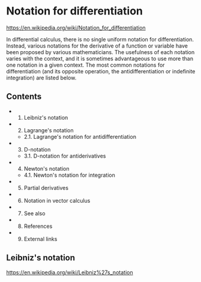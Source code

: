 # Notation for differentiation

https://en.wikipedia.org/wiki/Notation_for_differentiation

In differential calculus, there is no single uniform notation for differentiation. Instead, various notations for the derivative of a function or variable have been proposed by various mathematicians. The usefulness of each notation varies with the context, and it is sometimes advantageous to use more than one notation in a given context. The most common notations for differentiation (and its opposite operation, the antidifferentiation or indefinite integration) are listed below.

## Contents

- 1. Leibniz's notation
- 2. Lagrange's notation
  - 2.1. Lagrange's notation for antidifferentiation
- 3. D-notation
  - 3.1. D-notation for antiderivatives
- 4. Newton's notation
  - 4.1. Newton's notation for integration
- 5. Partial derivatives
- 6. Notation in vector calculus
- 7. See also
- 8. References
- 9. External links

## Leibniz's notation

https://en.wikipedia.org/wiki/Leibniz%27s_notation
